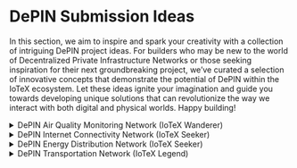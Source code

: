 # DePIN Submission Ideas

In this section, we aim to inspire and spark your creativity with a collection of intriguing DePIN project ideas. For builders who may be new to the world of Decentralized Private Infrastructure Networks or those seeking inspiration for their next groundbreaking project, we’ve curated a selection of innovative concepts that demonstrate the potential of DePIN within the IoTeX ecosystem. Let these ideas ignite your imagination and guide you towards developing unique solutions that can revolutionize the way we interact with both digital and physical worlds. Happy building!

<details>

<summary>DePIN Air Quality Monitoring Network (IoTeX Wanderer)</summary>

Project Name: AirGuard

Description: AirGuard is a DePIN air quality monitoring network that utilizes Arduino technology to create a decentralized network of air quality monitoring devices. By incentivizing members to build and deploy these devices through a blockchain-based token economy, AirGuard aims to provide communities with a reliable and accessible means of monitoring air quality. This real-time information helps communities identify areas that require attention, ensuring the health and safety of residents while promoting a community-owned monitoring network.

Milestones:

1. Milestone 1 - Project Planning and Community Outreach (1,000 USDT)

* Develop a detailed project plan
* Engage with the target community to gather feedback and build interest
* Identify potential locations for air quality monitoring devices

2. Milestone 2 - Device Design and Token Economy (1,500 USDT)

* Design air quality monitoring devices using Arduino boards and sensors
* Develop guidelines and tutorials for building the devices
* Design the token economy to incentivize participation and ensure fair distribution of rewards

3. Milestone 3 - Device Deployment and Platform Development (1,500 USDT)

* Deploy air quality monitoring devices throughout the community
* Develop a user-friendly platform for accessing real-time air quality data
* Integrate smart contracts for token distribution and data contribution tracking

4. Milestone 4 - Platform Launch and Marketing (1,000 USDT)

* Launch the AirGuard platform for public access
* Develop and execute a marketing plan to increase awareness and adoption
* Foster partnerships with local organizations and government entities to promote the network

Total funds requested: 5,000 USDT

</details>

<details>

<summary>DePIN Internet Connectivity Network (IoTeX Seeker)</summary>

**Project Name:** CommuniNet

**Description:**

CommuniNet is a DePIN-based internet connectivity network aimed at providing reliable and decentralized internet access for underserved rural communities. By utilizing a distributed network of routers and antennas, and incentivizing participation through a blockchain-based token economy, CommuniNet empowers communities to create their own robust and reliable internet network, bypassing the need for traditional infrastructure investment.

**Milestones:**

1. _R\&D and Token Economy Design (3,000 USDT)_: Conduct in-depth research on the technical requirements and hardware needed for a distributed network of routers and antennas. Develop a blockchain-based token system to incentivize community members to contribute their hardware to the network, ensuring a fair and transparent token distribution model.
2. _Hardware Deployment and Network Optimization (4,000 USDT)_: Collaborate with community members to deploy routers and antennas across the designated rural area, ensuring optimal coverage and network efficiency. Test the network’s performance, identify potential issues, and optimize the system for maximum reliability and efficiency.
3. _Token Integration and Community Outreach (2,000 USDT)_: Implement the token economy system to reward hardware contributors and enable users to access the network using tokens or exchange them for other cryptocurrencies or fiat currencies. Promote the CommuniNet project within the community, encouraging more members to participate and contribute their hardware to the network.
4. _Partnership Development and Expansion (1,000 USDT)_: Seek partnerships with traditional internet service providers and other relevant stakeholders to attract investment and support the network’s growth and sustainability. Explore opportunities to expand the project to other rural areas in need of reliable internet connectivity.

The total amount requested for the CommuniNet project is 10,000 USDT, which falls within the IoTeX Seeker limit. With these funds, the project aims to create a decentralized and community-owned internet network that provides reliable internet connectivity for underserved rural communities while offering a sustainable model for incentivizing participation and network growth.

</details>

<details>

<summary>DePIN Energy Distribution Network (IoTeX Seeker)</summary>

**Project Name:** PowerGrid+

**Description:**

PowerGrid+ is a DePIN-based energy distribution network designed to provide a more reliable and resilient source of energy for communities affected by frequent power outages due to aging power grids. By leveraging a distributed network of renewable energy sources, such as solar panels and wind turbines, and incentivizing participation through a blockchain-based token economy, PowerGrid+ enables communities to create their own decentralized and community-owned energy network, promoting self-sufficiency and sustainability.

**Milestones:**

1. _R\&D and Token Economy Design (3,000 USDT)_: Conduct comprehensive research on renewable energy sources suitable for the community and their integration into a distributed network. Develop a blockchain-based token system to incentivize community members to contribute their renewable energy sources to the network, ensuring a fair and transparent token distribution model.
2. _Energy Source Deployment and Network Optimization (4,000 USDT)_: Collaborate with community members to deploy renewable energy sources such as solar panels and wind turbines, creating a distributed energy network. Test the network’s performance, identify potential issues, and optimize the system for maximum reliability and efficiency.
3. _Token Integration and Community Outreach (2,000 USDT)_: Implement the token economy system to reward energy contributors and enable users to access the network using tokens or exchange them for other cryptocurrencies, fiat currencies, or energy-related equipment. Promote the PowerGrid+ project within the community, encouraging more members to participate and contribute their renewable energy sources to the network.
4. _Partnership Development and Expansion (1,000 USDT)_: Seek partnerships with local government, utility companies, and other relevant stakeholders to attract investment and support the network’s growth and sustainability. Explore opportunities to expand the project to other communities in need of a reliable and resilient energy source.

The total amount requested for the PowerGrid+ project is 10,000 USDT, which falls within the IoTeX Seeker limit. With these funds, the project aims to create a decentralized and community-owned energy network that provides a reliable and resilient energy source for communities affected by frequent power outages, while offering a sustainable model for incentivizing participation and network growth.

</details>

<details>

<summary>DePIN Transportation Network (IoTeX Legend)</summary>

Project Name: RideSphere

Description: RideSphere is a DePIN transportation network that leverages distributed vehicles and a blockchain-based token economy to provide a more affordable and accessible transportation option for communities. Members of the community deploy their own vehicles, such as cars, bicycles, and electric scooters, to create a robust transportation network. Incentivizing participation through a token economy, members are rewarded with tokens proportional to the usage of their vehicles. RideSphere aims to create a decentralized, community-owned transportation network that promotes accessibility, affordability, and sustainable transportation alternatives.

Milestones:

1. Milestone 1 - Project Planning and Community Outreach (10,000 USDT)

* Develop a detailed project plan
* Engage with the target community to gather feedback and build interest
* Identify potential pilot locations and participating vehicle owners

2. Milestone 2 - Platform Development and Token Economy Design (15,000 USDT)

* Develop the RideSphere platform, including a user-friendly app and backend system
* Design the token economy to incentivize participation and ensure fair distribution of rewards
* Integrate smart contracts for token distribution and vehicle usage tracking

3. Milestone 3 - Pilot Program Launch (10,000 USDT)

* Launch a pilot program in a selected location
* Onboard initial participating vehicle owners and users
* Collect data and feedback to refine the platform and user experience

4. Milestone 4 - Platform Expansion and Marketing (10,000 USDT)

* Expand the RideSphere platform to additional locations based on pilot program learnings
* Develop and execute a marketing plan to increase awareness and adoption
* Foster partnerships with local businesses and governments to promote the network

5. Milestone 5 - Continuous Improvement and Scaling (5,000 USDT)

* Monitor platform performance and address any technical issues
* Refine the token economy based on real-world usage data
* Scale the RideSphere network to additional communities and regions

Total funds requested: 50,000 USDT

</details>
